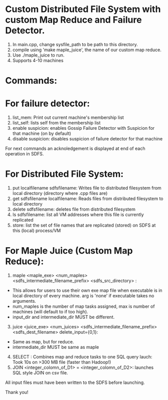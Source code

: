 # Custom Distributed File System with custom Map Reduce and Failure Detector.

1) In main.cpp, change sysfile_path to be path to this directory.
2) compile using 'make maple_juice', the name of our custom map reduce.
3) Use ./maple_juice to run.
4) Supports 4-10 machines


# Commands:
# For failure detector:
1) list_mem: Print out current machine's membership list
2) list_self: lists self from the membership list
3) enable suspicion: enables Gossip Failure Detector with Suspicion for that machine (on by default)
4) disable suspicion: disables suspicion of failure detector for that machine

For next commands an acknoledgement is displayed at end of each operation in SDFS.
# For Distributed File System:
1) put localfilename sdfsfilename: Writes file to distributed filesystem from local directory (directory where .cpp files are)
2) get sdfsfilename localfilename: Reads files from distributed filesystem to local directory
3) delete sdfsfilename: deletes file from distributed filesystem
4) ls sdfsfilename: list all VM addresses where this file is currently replicated
5) store: list the set of file names that are replicated (stored) on SDFS at this (local) process/VM

# For Maple Juice (Custom Map Reduce):
1) maple <maple_exe> <num_maples> <sdfs_intermediate_filename_prefix> <sdfs_src_directory> <arg>:
* This allows for users to use their own exe map file when executable is in local directory of every machine. arg is 'none' if executable takes no arguments.
* num_maples is the number of map tasks assigned, max is number of machines (will default to if too high).
* input_dir and intermediate_dir MUST be different.  
3) juice <juice_exe> <num_juices> <sdfs_intermediate_filename_prefix> <sdfs_dest_filename> delete_input={0,1}:
* Same as map, but for reduce.
* intermediate_dir MUST be same as maple
4) SELECT <sdfs file_dir or file> <regex>: Combines map and reduce tasks to one SQL query lauch: Took 10s on >300 MB file (faster than Hadoop!)
5) JOIN <dataset1> <integer_colomn_of_D1> = <dataset2> <integer_colomn_of_D2>: launches SQL style JOIN on csv file.

All input files must have been written to the SDFS before launching.

Thank you!
       
